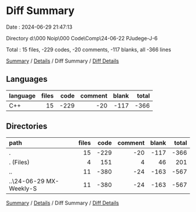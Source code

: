 # Diff Summary

Date : 2024-06-29 21:47:13

Directory d:\\000 Noip\\000 Code\\Comp\\24-06-22 PJudege-J-6

Total : 15 files,  -229 codes, -20 comments, -117 blanks, all -366 lines

[Summary](results.md) / [Details](details.md) / Diff Summary / [Diff Details](diff-details.md)

## Languages
| language | files | code | comment | blank | total |
| :--- | ---: | ---: | ---: | ---: | ---: |
| C++ | 15 | -229 | -20 | -117 | -366 |

## Directories
| path | files | code | comment | blank | total |
| :--- | ---: | ---: | ---: | ---: | ---: |
| . | 15 | -229 | -20 | -117 | -366 |
| . (Files) | 4 | 151 | 4 | 46 | 201 |
| .. | 11 | -380 | -24 | -163 | -567 |
| ..\\24-06-29 MX-Weekly-S | 11 | -380 | -24 | -163 | -567 |

[Summary](results.md) / [Details](details.md) / Diff Summary / [Diff Details](diff-details.md)